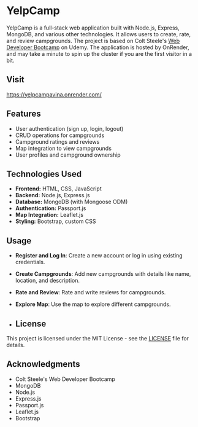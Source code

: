 # YelpCamp

YelpCamp is a full-stack web application built with Node.js, Express, MongoDB, and various other technologies. It allows users to create, rate, and review campgrounds. The project is based on Colt Steele's [Web Developer Bootcamp](https://www.udemy.com/course/the-web-developer-bootcamp/) on Udemy.
The application is hosted by OnRender, and may take a minute to spin up the cluster if you are the first visitor in a bit.

## Visit
https://yelpcampavina.onrender.com/

## Features

- User authentication (sign up, login, logout)
- CRUD operations for campgrounds
- Campground ratings and reviews
- Map integration to view campgrounds
- User profiles and campground ownership

## Technologies Used

- **Frontend:** HTML, CSS, JavaScript
- **Backend:** Node.js, Express.js
- **Database:** MongoDB (with Mongoose ODM)
- **Authentication:** Passport.js
- **Map Integration:** Leaflet.js
- **Styling:** Bootstrap, custom CSS

## Usage

- **Register and Log In**: Create a new account or log in using existing credentials.
- **Create Campgrounds**: Add new campgrounds with details like name, location, and description.
- **Rate and Review**: Rate and write reviews for campgrounds.
- **Explore Map**: Use the map to explore different campgrounds.

- ## License

This project is licensed under the MIT License - see the [LICENSE](LICENSE) file for details.

## Acknowledgments

- Colt Steele's Web Developer Bootcamp
- MongoDB
- Node.js
- Express.js
- Passport.js
- Leaflet.js
- Bootstrap
